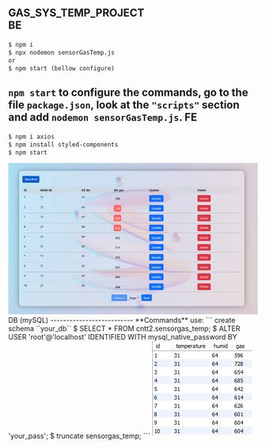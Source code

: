 GAS_SYS_TEMP_PROJECT
</br>
BE
--------------------------
```
$ npm i
$ npx nodemon sensorGasTemp.js
or
$ npm start (bellow configure)
```
``npm start`` to configure the **commands**, go to the file ``package.json``, look at the ``"scripts"`` section and add ``nodemon sensorGasTemp.js``.
FE
--------------------------
```
$ npm i axios
$ npm install styled-components
$ npm start
```
<img src="FE_IMG.png"/>
DB (mySQL)
--------------------------
**Commands** use:
```
create schema ``your_db``
$ SELECT * FROM cntt2.sensorgas_temp;
$ ALTER USER 'root'@'localhost' IDENTIFIED WITH mysql_native_password BY 'your_pass';
$ truncate sensorgas_temp;
```
<img src="DB_IMG.png"/>
